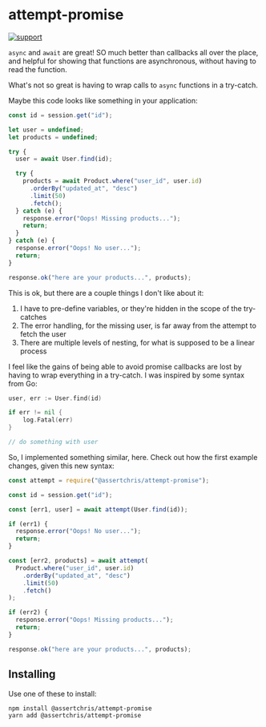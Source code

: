 # attempt-promise

[![support](https://enjoy.gitstore.app/repositories/badge-assertchris/attempt-promise.svg)](https://enjoy.gitstore.app/repositories/assertchris/attempt-promise)

`async` and `await` are great! SO much better than callbacks all over the place, and helpful for showing that functions are asynchronous, without having to read the function.

What's not so great is having to wrap calls to `async` functions in a try-catch.

Maybe this code looks like something in your application:

```js
const id = session.get("id");

let user = undefined;
let products = undefined;

try {
  user = await User.find(id);

  try {
    products = await Product.where("user_id", user.id)
      .orderBy("updated_at", "desc")
      .limit(50)
      .fetch();
  } catch (e) {
    response.error("Oops! Missing products...");
    return;
  }
} catch (e) {
  response.error("Oops! No user...");
  return;
}

response.ok("here are your products...", products);
```

This is ok, but there are a couple things I don't like about it:

1. I have to pre-define variables, or they're hidden in the scope of the try-catches
2. The error handling, for the missing user, is far away from the attempt to fetch the user
3. There are multiple levels of nesting, for what is supposed to be a linear process

I feel like the gains of being able to avoid promise callbacks are lost by having to wrap everything in a try-catch. I was inspired by some syntax from Go:

```go
user, err := User.find(id)

if err != nil {
    log.Fatal(err)
}

// do something with user
```

So, I implemented something similar, here. Check out how the first example changes, given this new syntax:

```js
const attempt = require("@assertchris/attempt-promise");

const id = session.get("id");

const [err1, user] = await attempt(User.find(id));

if (err1) {
  response.error("Oops! No user...");
  return;
}

const [err2, products] = await attempt(
  Product.where("user_id", user.id)
    .orderBy("updated_at", "desc")
    .limit(50)
    .fetch()
);

if (err2) {
  response.error("Oops! Missing products...");
  return;
}

response.ok("here are your products...", products);
```

## Installing

Use one of these to install:

```
npm install @assertchris/attempt-promise
yarn add @assertchris/attempt-promise
```
